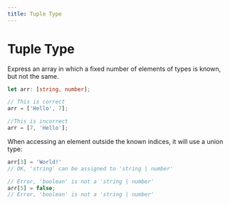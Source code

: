 ```yaml
---
title: Tuple Type
---
```


# Tuple Type

Express an array in which a fixed number of elements of types is known, but not the same.

```typescript
let arr: [string, number];

// This is correct
arr = ['Hello', 7];

//This is incorrect
arr = [7, 'Hello'];
```

When accessing an element outside the known indices, it will use a union type:

```typescript
arr[3] = 'World!'
// OK, 'string' can be assigned to 'string | number'

// Error, 'boolean' is not a 'string | number'
arr[5] = false;
// Error, 'boolean' is not a 'string | number'
```